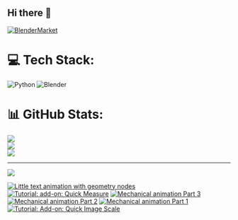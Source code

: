 ## Hi there 👋

<!--
**luckychris/luckychris** is a ✨ _special_ ✨ repository because its `README.md` (this file) appears on your GitHub profile.

Here are some ideas to get you started:

- 🔭 I’m currently working on ...
- 🌱 I’m currently learning ...
- 👯 I’m looking to collaborate on ...
- 🤔 I’m looking for help with ...
- 💬 Ask me about ...
- 📫 How to reach me: https://www.instagram.com/blender.fun/
- 😄 Pronouns: ...
- ⚡ Fun fact: ...
-->


[![BlenderMarket](https://assets.superhivemarket.com/site_assets/blendermarketlogo.png)](https://blendermarket.com/creators/blenderfun)

# 💻 Tech Stack:
![Python](https://img.shields.io/badge/python-3670A0?style=for-the-badge&logo=python&logoColor=ffdd54) ![Blender](https://img.shields.io/badge/blender-%23F5792A.svg?style=for-the-badge&logo=blender&logoColor=white)
# 📊 GitHub Stats:
![](https://github-readme-stats.vercel.app/api?username=luckychris&theme=great-gatsby&hide_border=false&include_all_commits=false&count_private=false)<br/>
![](https://github-readme-streak-stats.herokuapp.com/?user=luckychris&theme=great-gatsby&hide_border=false)<br/>
![](https://github-readme-stats.vercel.app/api/top-langs/?username=luckychris&theme=great-gatsby&hide_border=false&include_all_commits=false&count_private=false&layout=compact)

---
[![](https://visitcount.itsvg.in/api?id=luckychris&icon=0&color=0)](https://visitcount.itsvg.in)

<!-- Proudly created with GPRM ( https://gprm.itsvg.in ) -->

<!-- BEGIN YOUTUBE-CARDS -->
[![Little text animation with geometry nodes](https://ytcards.demolab.com/?id=1nprMo6_QG0&title=Little+text+animation+with+geometry+nodes&lang=en&timestamp=1761466738&background_color=%230d1117&title_color=%23ffffff&stats_color=%23dedede&max_title_lines=1&width=250&border_radius=5 "Little text animation with geometry nodes")](https://www.youtube.com/watch?v=1nprMo6_QG0)
[![Tutorial: add-on: Quick Measure](https://ytcards.demolab.com/?id=Q84Y4YLp3zs&title=Tutorial%3A+add-on%3A+Quick+Measure&lang=en&timestamp=1761240447&background_color=%230d1117&title_color=%23ffffff&stats_color=%23dedede&max_title_lines=1&width=250&border_radius=5 "Tutorial: add-on: Quick Measure")](https://www.youtube.com/watch?v=Q84Y4YLp3zs)
[![Mechanical animation Part 3](https://ytcards.demolab.com/?id=-dNB5tiAQm4&title=Mechanical+animation+Part+3&lang=en&timestamp=1760876822&background_color=%230d1117&title_color=%23ffffff&stats_color=%23dedede&max_title_lines=1&width=250&border_radius=5 "Mechanical animation Part 3")](https://www.youtube.com/shorts/-dNB5tiAQm4)
[![Mechanical animation Part 2](https://ytcards.demolab.com/?id=HBLmqGNa_x0&title=Mechanical+animation+Part+2&lang=en&timestamp=1760863791&background_color=%230d1117&title_color=%23ffffff&stats_color=%23dedede&max_title_lines=1&width=250&border_radius=5 "Mechanical animation Part 2")](https://www.youtube.com/shorts/HBLmqGNa_x0)
[![Mechanical animation Part 1](https://ytcards.demolab.com/?id=HA_SQs_01Eg&title=Mechanical+animation+Part+1&lang=en&timestamp=1760863710&background_color=%230d1117&title_color=%23ffffff&stats_color=%23dedede&max_title_lines=1&width=250&border_radius=5 "Mechanical animation Part 1")](https://www.youtube.com/shorts/HA_SQs_01Eg)
[![Tutorial: Add-on: Quick Image Scale](https://ytcards.demolab.com/?id=HFdQzAjxcd0&title=Tutorial%3A+Add-on%3A+Quick+Image+Scale&lang=en&timestamp=1760624381&background_color=%230d1117&title_color=%23ffffff&stats_color=%23dedede&max_title_lines=1&width=250&border_radius=5 "Tutorial: Add-on: Quick Image Scale")](https://www.youtube.com/watch?v=HFdQzAjxcd0)
<!-- END YOUTUBE-CARDS -->

